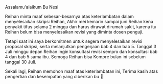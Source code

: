   
Assalamu'alaikum Bu Nesi

Reihan minta maaf sebesar-besarnya atas keterlambatan dalam menyelesaikan skripsi Reihan, Akhir mei kemarin sampai juni Reihan kena penyakit tifus selama 2 minggu dan harus dirawat dirumah sakit, karena itu Reihan belum bisa menyelesaikan revisi yang diminta dosen penguji.

Tetapi saat ini saya berkomitmen untuk segera menyelesaikan revisi proposal skripsi, serta melanjutkan pengerjaan bab 4 dan bab 5. Tanggal 3 Juli minggu depan Reihan ingin konsultasi revisi sempro dan konsultasi bab 4 dan bab 5 sama ibu. Semoga Reihan bisa Kompre bulan ini sebelum tanggal 30 Juli.

Sekali lagi, Reihan memohon maaf atas keterlambatan ini, Terima kasih atas pengertian dan kesempatan yang diberikan bu 🙏
